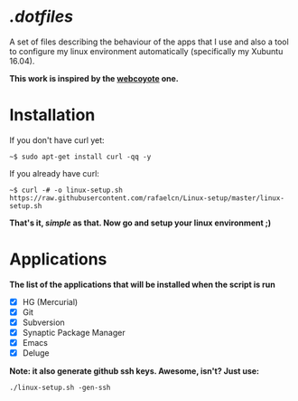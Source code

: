 _.dotfiles_
===========

A set of files describing the behaviour of the apps that I use and also a tool to configure my linux environment automatically (specifically my Xubuntu 16.04).

__This work is inspired by the [webcoyote](https://github.com/webcoyote/linux-setup) one.__

Installation
===

If you don't have curl yet:

`~$ sudo apt-get install curl -qq -y`

If you already have curl:

`~$ curl -# -o linux-setup.sh https://raw.githubusercontent.com/rafaelcn/Linux-setup/master/linux-setup.sh`

__That's it, *simple* as that. Now go and setup your linux environment ;)__

Applications
===

__The list of the applications that will be installed when the script is run__

 - [x] HG (Mercurial)
 - [x] Git
 - [x] Subversion
 - [x] Synaptic Package Manager
 - [x] Emacs
 - [X] Deluge

__Note: it also generate github ssh keys. Awesome, isn't? Just use:__

`./linux-setup.sh -gen-ssh`